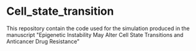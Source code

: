 # Cell_state_transition

This repository contain the code used for the simulation produced in the manuscript "Epigenetic Instability May Alter Cell State Transitions and Anticancer Drug Resistance"
